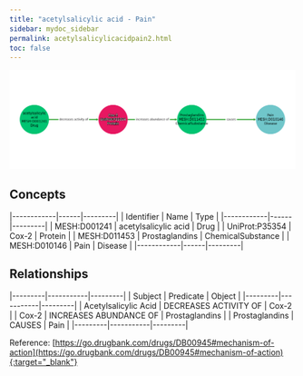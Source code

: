 ```yaml
---
title: "acetylsalicylic acid - Pain"
sidebar: mydoc_sidebar
permalink: acetylsalicylicacidpain2.html
toc: false 
---
```


![Path Visualization](/images/acetylsalicylicacidpain2.png)

## Concepts

|------------|------|---------|
| Identifier | Name | Type    |
|------------|------|---------|
| MESH:D001241 | acetylsalicylic acid | Drug |
| UniProt:P35354 | Cox-2 | Protein |
| MESH:D011453 | Prostaglandins | ChemicalSubstance |
| MESH:D010146 | Pain | Disease |
|------------|------|---------|

## Relationships

|---------|-----------|---------|
| Subject | Predicate | Object  |
|---------|-----------|---------|
| Acetylsalicylic Acid | DECREASES ACTIVITY OF | Cox-2 |
| Cox-2 | INCREASES ABUNDANCE OF | Prostaglandins |
| Prostaglandins | CAUSES | Pain |
|---------|-----------|---------|

Reference: [https://go.drugbank.com/drugs/DB00945#mechanism-of-action](https://go.drugbank.com/drugs/DB00945#mechanism-of-action){:target="_blank"}